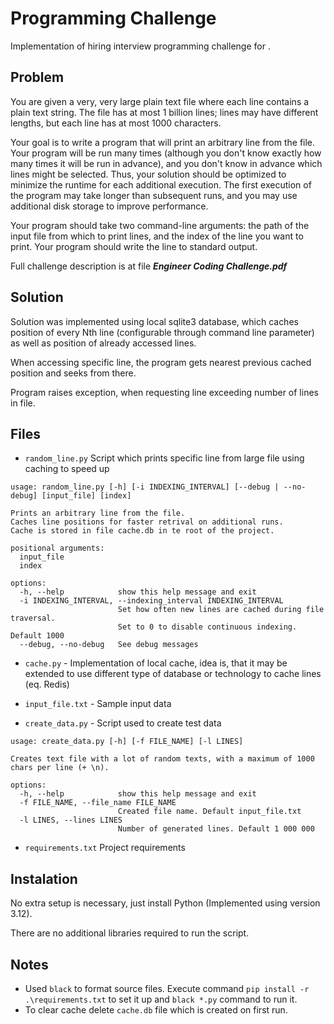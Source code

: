 # Programming Challenge
Implementation of hiring interview programming challenge for <company name removed>.

## Problem

You are given a very, very large plain text file where each line contains a plain text string. The file has at most 1 billion lines; lines may have different lengths, but each line has at most 1000 characters.

Your goal is to write a program that will print an arbitrary line from the file. Your program will be run many times (although you don't know exactly how many times it will be run in advance), and you don't know in advance which lines might be selected. Thus, your solution should be optimized to minimize the runtime for each additional execution. The first execution of the program may take longer than subsequent runs, and you may use additional disk storage to improve performance.

Your program should take two command-line arguments: the path of the input file from which to print lines, and the index of the line you want to print. Your program should write the line to standard output.

Full challenge description is at file **_Engineer Coding Challenge.pdf_**

## Solution

Solution was implemented using local sqlite3 database, which caches position of every Nth line (configurable through command line parameter) as well as position of already accessed lines.

When accessing specific line, the program gets nearest previous cached position and seeks from there.

Program raises exception, when requesting line exceeding number of lines in file.

## Files

- `random_line.py` Script which prints specific line from large file using caching to speed up

```
usage: random_line.py [-h] [-i INDEXING_INTERVAL] [--debug | --no-debug] [input_file] [index]

Prints an arbitrary line from the file. 
Caches line positions for faster retrival on additional runs.
Cache is stored in file cache.db in te root of the project.

positional arguments:
  input_file
  index

options:
  -h, --help            show this help message and exit
  -i INDEXING_INTERVAL, --indexing_interval INDEXING_INTERVAL
                        Set how often new lines are cached during file traversal.
                        Set to 0 to disable continuous indexing. Default 1000
  --debug, --no-debug   See debug messages
```

- `cache.py` - Implementation of local cache, idea is, that it may be extended to use different type of database or technology to cache lines (eq. Redis) 


- `input_file.txt` - Sample input data


- `create_data.py` - Script used to create test data


```
usage: create_data.py [-h] [-f FILE_NAME] [-l LINES]

Creates text file with a lot of random texts, with a maximum of 1000 chars per line (+ \n).

options:
  -h, --help            show this help message and exit
  -f FILE_NAME, --file_name FILE_NAME
                        Created file name. Default input_file.txt
  -l LINES, --lines LINES
                        Number of generated lines. Default 1 000 000
```

- `requirements.txt` Project requirements

## Instalation
No extra setup is necessary, just install Python (Implemented using version 3.12).

There are no additional libraries required to run the script.

## Notes

- Used `black` to format source files.
Execute command `pip install -r .\requirements.txt` to set it up and `black *.py` command to run it.
- To clear cache delete `cache.db` file which is created on first run.



